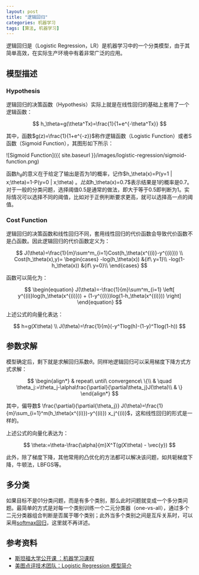 ```yaml
---
layout: post
title: "逻辑回归"
categories: 机器学习
tags: [算法, 机器学习]
---
```


逻辑回归是（Logistic Regression，LR）是机器学习中的一个分类模型，由于其简单高效，在实际生产环境中有着非常广泛的应用。

## 模型描述

### Hypothesis

逻辑回归的决策函数（Hypothesis）实际上就是在线性回归的基础上套用了一个逻辑函数：


$$
h_\theta=g(\theta^Tx)=\frac{1}{1+e^{-\theta^Tx}}
$$


其中，函数$g(z)=\frac{1}{1+e^{-z}}$称作逻辑函数（Logistic Function）或者S函数（Sigmoid Function），其图形如下所示：



![Sigmoid Function]({{ site.baseurl }}/images/logistic-regression/sigmoid-function.png)



函数$h_\theta$的意义在于给定了输出是否为1的概率，记作$h_\theta(x)=P(y=1 &#124; x;\theta)=1-P(y=0 &#124; x;\theta) $。比如$h_\theta(x)=0.7$表示结果是1的概率是0.7。对于一般的分类问题，选择阈值0.5是通常的做法，即大于等于0.5即判断为1。实际情况可以选择不同的阈值，比如对于正例判断要求更高，就可以选择高一点的阈值。



### Cost Function

逻辑回归的决策函数和线性回归不同，套用线性回归的代价函数会导致代价函数不是凸函数。因此逻辑回归的代价函数定义为：


$$
J(\theta)=\frac{1}{m}\sum^m_{i=1}Cost(h_\theta(x^{(i)}-y^{(i)})) \\
Cost(h_\theta(x),y)=
\begin{cases}
 -log(h_\theta(x))   &{if\ y=1}\\
-log(1-h_\theta(x)) &{if\ y=0}\\
\end{cases}
$$

函数可以简化为：


$$
\begin{equation}
J(\theta)=-\frac{1}{m}\sum^m_{i=1} \left[ y^{(i)}log(h_\theta(x^{(i)})) + (1-y^{(i)})log(1-h_\theta(x^{(i)})) \right]
\end{equation}
$$

上述公式的向量化表达：


$$
h=g(X\theta) \\
J(\theta)=\frac{1}{m}(-y^Tlog(h)-(1-y)^Tlog(1-h))
$$




## 参数求解

模型确定后，剩下就是求解回归系数$\theta$。同样地逻辑回归可以采用梯度下降方式方式求解：


$$
\begin{align*}
& repeat\ until\ convergence\ \{\\
& \quad \theta_j:=\theta_j-\alpha\frac{\partial}{\partial\theta_j}J(\theta)\\
& \}
\end{align*}
$$



其中，偏导数$ \frac{\partial}{\partial{\theta_j}} J(\theta)=\frac{1}{m}\sum_{i=1}^m(h_\theta(x^{(i)})-y^{(i)}) x_j^{(i)}$，这和线性回归的形式是一样的。

上述公式的向量化表达为：


$$
\theta:=\theta-\frac{\alpha}{m}X^T(g(X\theta) - \vec{y})
$$


此外，除了梯度下降，其他常用的凸优化的方法都可以解决该问题，如共轭梯度下降，牛顿法，LBFGS等。



## 多分类

如果目标不是01分类问题，而是有多个类别，那么此时问题就变成一个多分类问题。最简单的方式是对每一个类别训练一个二元分类器（one-vs-all），通过多个二元分类器组合判断是否属于哪个类别；此外当多个类别之间是互斥关系时，可以采用[softmax回归](http://ufldl.stanford.edu/wiki/index.php/Softmax%E5%9B%9E%E5%BD%92)，这里就不再详述。



## 参考资料

* [斯坦福大学公开课 ：机器学习课程](http://open.163.com/special/opencourse/machinelearning.html)
* [美图点评技术团队：Logistic Regression 模型简介](https://tech.meituan.com/intro_to_logistic_regression.html)